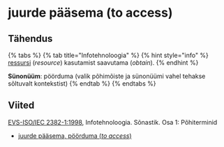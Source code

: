 # juurde pääsema \(to access\)

## Tähendus

{% tabs %}
{% tab title="Infotehnoloogia" %}
{% hint style="info" %}
[ressursi](ressurss-resource.md) \(_resource_\) kasutamist saavutama \(_obtain_\).
{% endhint %}

**Sünonüüm**: pöörduma \(valik põhimõiste ja sünonüümi vahel tehakse sõltuvalt kontekstist\)
{% endtab %}
{% endtabs %}

## Viited

[EVS-ISO/IEC 2382-1:1998](https://www.evs.ee/et/evs-iso-iec-2382-1-1998), Infotehnoloogia. Sõnastik. Osa 1: Põhiterminid

* [juurde pääsema, pöörduma \(_to access_\)](https://www.eki.ee/dict/its/index.cgi?Q=D05DF518-6C03-1014-88DC-FC5F0DBED45A&F=GUID&C01=1&C02=0&C10=1)

